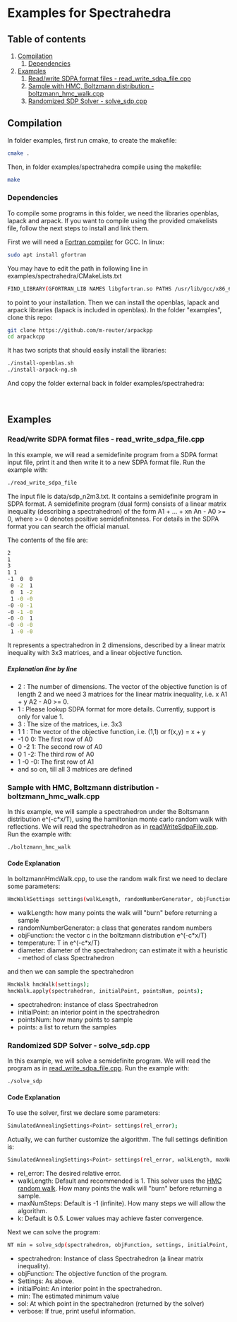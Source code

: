 # Examples for Spectrahedra

## Table of contents
1. [Compilation](#compilation)
    1. [Dependencies](#dependencies)
2. [Examples](#examples)
    1. [Read/write SDPA format files - read_write_sdpa_file.cpp](#readwrite-sdpa-format-files---read_write_sdpa_filecpp)
    2. [Sample with HMC, Boltzmann distribution - boltzmann_hmc_walk.cpp](#sample-with-hmc-boltzmann-distribution---boltzmann_hmc_walkcpp)
    3. [Randomized SDP Solver - solve_sdp.cpp](#randomized-sdp-solver---solve_sdpcpp)


## Compilation
In folder examples, first run cmake, to create the makefile:

```bash
cmake .
```

Then, in folder examples/spectrahedra compile using the makefile:

```bash
make
```

### Dependencies
To compile some programs in this folder, we need the libraries openblas, lapack and arpack. If you want to compile 
using the provided cmakelists file, follow the next steps to install and link them. 


First we will need a [Fortran compiler](https://gcc.gnu.org/wiki/GFortran) for GCC. In linux:
```bash
sudo apt install gfortran
```

You may have to edit the path in following line in examples/spectrahedra/CMakeLists.txt

```bash
FIND_LIBRARY(GFORTRAN_LIB NAMES libgfortran.so PATHS /usr/lib/gcc/x86_64-linux-gnu/8/)
```

to point to your installation.
Then we can install the openblas, lapack and arpack libraries (lapack is included in openblas). 
In the folder "examples", clone this repo:

```bash
git clone https://github.com/m-reuter/arpackpp
cd arpackcpp
```

It has two scripts that should easily install the libraries:

```bash
./install-openblas.sh
./install-arpack-ng.sh
```

And copy the folder external back in folder examples/spectrahedra:

<br>

## Examples
### Read/write SDPA format files - read_write_sdpa_file.cpp

In this example, we will read a semidefinite program from a SDPA format input file, print it
and then write it to a new SDPA format file. Run the example with:

```bash
./read_write_sdpa_file
```

The input file is data/sdp_n2m3.txt. It contains a semidefinite program in SDPA format. A semidefinite program
(dual form) consists of a linear matrix inequality (describing a spectrahedron) of the form A1 + ... + xn An - A0 >= 0,
where >= 0 denotes positive semidefiniteness. For details in the SDPA format you can search the official manual.

The contents of the file are:

```bash
2
1
3
1 1
-1  0  0
 0 -2  1
 0  1 -2
 1 -0 -0
-0 -0 -1
-0 -1 -0
-0 -0  1
-0 -0 -0
 1 -0 -0
```

 
It represents a spectrahedron in 2 dimensions, described by a linear matrix inequality with
3x3 matrices, and a linear objective function. 

##### Explanation line by line
- 2 : The number of dimensions. The vector of the objective function is of length 2 and we need 3 matrices for 
   the linear matrix inequality, i.e. x A1 + y A2 - A0 >= 0.
- 1 : Please lookup SDPA format for more details. Currently, support is only for value 1.
- 3 : The size of the matrices, i.e. 3x3
- 1 1 : The vector of the objective function, i.e. (1,1) or f(x,y) = x + y
- -1  0  0: The first row of A0
- 0 -2  1: The second row of A0
- 0  1 -2: The third row of A0
- 1 -0 -0: The first row of A1
- and so on, till all 3 matrices are defined


### Sample with HMC, Boltzmann distribution - boltzmann_hmc_walk.cpp

In this example, we will sample a spectrahedron under the Boltsmann distribution e^(-c*x/T), using
the hamiltonian monte carlo random walk with reflections. We will read the spectrahedron as
in [readWriteSdpaFile.cpp](#readwrite-sdpa-format-files---readwritesdpafilecpp). Run the example with:

```bash
./boltzmann_hmc_walk
```

#### Code Explanation
In boltzmannHmcWalk.cpp, to use the random walk first we need to declare some parameters:

```bash
HmcWalkSettings settings(walkLength, randomNumberGenerator, objFunction, temperature, diameter);
```

- walkLength: how many points the walk will "burn" before returning a sample
- randomNumberGenerator: a class that generates random numbers
- objFunction: the vector c in the boltzmann distribution e^(-c*x/T)
- temperature: T in e^(-c*x/T)
- diameter: diameter of the spectrahedron; can estimate it with a heuristic - method of class Spectrahedron

and then we can sample the spectrahedron

```bash
HmcWalk hmcWalk(settings);
hmcWalk.apply(spectrahedron, initialPoint, pointsNum, points);
```

- spectrahedron: instance of class Spectrahedron
- initialPoint: an interior point in the spectrahedron
- pointsNum: how many points to sample
- points: a list to return the samples


### Randomized SDP Solver - solve_sdp.cpp

In this example, we will solve a semidefinite program. We will read the program 
as in [read_write_sdpa_file.cpp](#readwrite-sdpa-format-files---read_write_sdpa_filecpp). Run the example with:

```bash
./solve_sdp
```

#### Code Explanation
To use the solver, first we declare some parameters:

```bash
SimulatedAnnealingSettings<Point> settings(rel_error);
```

Actually, we can further customize the algorithm. The full settings definition is:

```bash
SimulatedAnnealingSettings<Point> settings(rel_error, walkLength, maxNumSteps, k)
```

- rel_error: The desired relative error.
- walkLength: Default and recommended is 1. This solver uses the [HMC random walk](#sample-with-hmc-boltzmann-distribution---boltzmann_hmc_walkcpp).
  How many points the walk will "burn" before returning a sample.
- maxNumSteps: Default is -1 (infinite). How many steps we will allow the algorithm.
- k: Default is 0.5. Lower values may achieve faster convergence.

Next we can solve the program:

```bash
NT min = solve_sdp(spectrahedron, objFunction, settings, initialPoint, sol ,verbose);
```

- spectrahedron: Instance of class Spectrahedron (a linear matrix inequality).
- objFunction: The objective function of the program.
- Settings: As above.
- initialPoint: An interior point in the spectrahedron.
- min: The estimated minimum value
- sol: At which point in the spectrahedron (returned by the solver)
- verbose: If true, print useful information.
